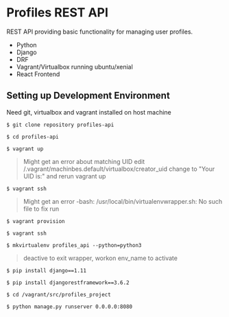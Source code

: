 # Profiles REST API

REST API providing basic functionality for managing user profiles.

- Python
- Django
- DRF
- Vagrant/Virtualbox running ubuntu/xenial
- React Frontend

## Setting up Development Environment

Need git, virtualbox and vagrant installed on host machine

```
$ git clone repository profiles-api
```

```
$ cd profiles-api
```

```
$ vagrant up
```

> Might get an error about matching UID
> edit /.vagrant/machinbes.default/virtualbox/creator_uid
> change to "Your UID is:" and rerun vagrant up

```
$ vagrant ssh
```

> Might get an error -bash: /usr/local/bin/virtualenvwrapper.sh: No such file
> to fix run

```
$ vagrant provision
```

```
$ vagrant ssh
```
 
```
$ mkvirtualenv profiles_api --python=python3
```

> deactive to exit wrapper,  workon env_name to activate

```
$ pip install django==1.11 
```

```
$ pip install djangorestframework==3.6.2
```

```
$ cd /vagrant/src/profiles_project
```

```
$ python manage.py runserver 0.0.0.0:8080
```